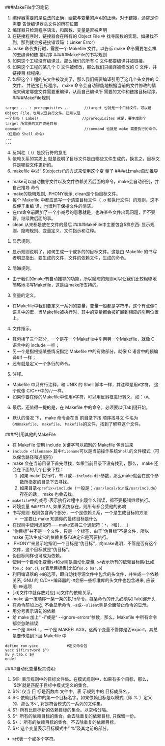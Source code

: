 ###MakeFile学习笔记
1. 编译器需要的是语法的正确，函数与变量的声明的正确。对于链接，通常是你需要
告诉编译器头文件的所在位置
2. 编译器只检测程序语法，和函数、变量是否被声明
3. 在链接程序时，链接器会在所有的 Object File 中
找寻函数的实现，如果找不到，那到就会报链接错误码（ Linker Error） 
4. make 命令执行时，需要一个 Makefile 文件，以告诉 make 命令需要怎么样的去编译和链
接程序
#####MakeFile的书写规则
1. 如果这个工程没有编译过，那么我们的所有 C 文件都要编译并被链接。
2. 如果这个工程的某几个 C 文件被修改，那么我们只编译被修改的 C 文件，并链接目
标程序。
3. 如果这个工程的头文件被改变了，那么我们需要编译引用了这几个头文件的 C 文件，
并链接目标程序。
make
命令会自动智能地根据当前的文件修改的情况来确定哪些文件需要重编译，从而自己编译所
需要的文件和链接目标程序。
####MakeFile规则
```
target ... : prerequisites ...      //target 也就是一个目标文件，可以是 Object File，也可以是执行文件。还可以是
一个标签（ Label）                   //prerequisites 就是，要生成那个 target 所需要的文件或是目标
command                             //command 也就是 make 需要执行的命令。（任意的 Shell 命令）
...
...
```
4. 反斜杠（ \）是换行符的意思
5. 依赖关系的实质上
就是说明了目标文件是由哪些文件生成的，换言之，目标文件是哪些文件更新的。
6.  makefile 中以“ $(objects)”的方式来使用这个变
量了
####让make自动推导
* make可以自动推导文件以及文件依赖关系后面的命令，make会自动识别，并自己推导
命令
*  make的隐晦规则, .PHONY表示, clean是个伪目标文件。
*  每个 Makefile 中都应该写一个清空目标文件（ .o 和执行文件）的规则，这不仅便于重编
译，也很利于保持文件的清洁。
* 在rm命令前面加了一个小减号的意思就是，也许某些文件出现问题，但不要管，继续做后面的事。
*  clean 从来都是放在文件的最后
####MakeFile中主要包含5样东西: 显示规则、隐晦规则、变量定义、文件指示和注释。
1. 显示规则。
* 显示规则说明了，如何生成一个或多的的目标文件。这是由 Makefile 的书写者明显指出，要生成的文件，文件的依赖文件，生成的命令。
2. 隐晦规则。
* 由于我们的make有自动推导的功能，所以隐晦的规则可以让我们比较粗糙地简略地书写Makefile，这是由make所支持的。
3. 变量的定义。
* 在Makefile中我们要定义一系列的变量，变量一般都是字符串，这个有点像C语言中的宏，当Makefile被执行时，其中的变量都会被扩展到相应的引用位置上。
4. 文件指示。
* 其包括了三个部分，一个是在一个Makefile中引用另一个Makefile，就像 C 语言中的 include 一样；
* 另一个是指根据某些情况指定 Makefile 中的有效部分，就像 C 语言中的预编译#if 一样；
* 还有就是定义一个多行的命令。
5. 注释。 
* Makefile 中只有行注释，和 UNIX 的 Shell 脚本一样，其注释是用`#`字符，
这个就像 C/C++中的`//`一样。
* 如果你要在你的Makefile中使用`#`字符，可以用反斜框进行转义，如：`\#`。
6. 最后，还值得一提的是，在 Makefile 中的命令，必须要以[Tab]键开始。    

* 默认的情况 下， make 命令会在当 前目录下按 顺序找寻文 件名为`GNUmakefile`、
`makefile`、 `Makefile`的文件，找到了解释这个文件。

####引用其他的MakeFile
* 在 Makefile 使用 include 关键字可以把别的 Makefile 包含进来
* `include <filename>` 其中`filename`可以是当前操作系统`Shell`的文件模式（可以保含路径和通配符）
* make 会在当前目录下首先寻找，如果当前目录下没有找到，那么， make 还会在下面的几个目录下找：
    1. 如果 make 执行时，有`-I`或`--include-dir`参数，那么make就会在这个参数所指定的目录下去寻找。
    2. 如果目录`<prefix>/include`（一般是：`/usr/local/bin`或`/usr/include`）
存在的话， make 也会去找。
* `makefile`中的减号`-`表示执行过程中出现什么错误，都不要报错继续执行。
* 环境变量 `MAKEFILES`, 如果系统存在，则所有都会受他的影响
* 书写规则-规则包含两个部分，一个是依赖关系，一个是生成目标的方法
    - 一定要让 make 知道你的最终目标是什么
* 在规则中使用通配符----make支持三个通配符：`*`，`?`和`[...]`
* “伪目标”并不是一个文件，只是一个标签，由于“伪目标”不是文件，所以 make 无法生成它的依赖关系和决定它是否要执行。
*  .PHONY”来显示地指明一个目标是“伪目标”，向make说明，不管是否有这个文件，这个目标就是“伪目标”。
*  伪目标同样也可成为依赖。
*  使用一个自动化变量`$<`和`$@`则是自动化变量, `$<`表示所有的依赖目标集(比如`foo.c bar.c`), `$@`表示目标集(比如`foo.o bar.o`)
*  利用编译器的`-M`的选项，即自动找寻源文件中包含的头文件，并生成一个依赖关系, GNU 的 C/C++编译器的`-M`会把一些标准库的头文件也包含进来, 应该用`-MM`选项
*  [.d]文件中就存放对应[.c]文件的依赖关系。
*  make 会一按顺序一条一条的执行命令，每条命令的开头必须以[Tab]键开头
*  在命令前加上@, 不会显示命令, `-s`或`--slient`则是全面禁止命令的显示。
*  用分号表示语句的依赖
*  给 make 加上“ -i”或是“ --ignore-errors”参数，那么，Makefile 中所有命令都会忽略错误
*  一个是 SHELL，一个是 MAKEFLAGS，这两个变量不管你是否export，其总是要传递到下层 Makefile 中
```
define run-yacc             #定义命令包
yacc $(firstword $^)
mv y.tab.c $@
endef
```

####自动化变量极其说明:
1. $@:
    表示规则中的目标文件集。在模式规则中，如果有多个目标，那么，`$@`就是匹配于目标中模式定义的集合。
2. $%:
    仅当 目 标是函数库 文件中，表 示规则中的 目标成员名 。
3. $<:
    依赖目标中的第一个目标名字。如果依赖目标是以模式（即`%`）定义的，那么`$<`, 将是符合模式的一系列的文件集。
4. $?:
    所有比目标新的依赖目标的集合。以空格分隔。
5. $^:
    所有的依赖目标的集合。会去除重复的依赖目标, 只保留一份。
6. $+：
    所有的依赖目标的集合。不去除重复的依赖目标。
7. $*:
    这个变量表示目标模式中“ %”及其之前的部分。
* `%`代表一个或多个字符。